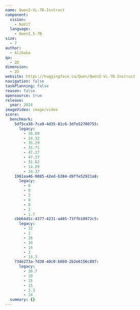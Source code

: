 ```yaml
---
name: Qwen2-VL-7B-Instruct
component:
  vision:
    - NaViT
  language:
    - Qwen2.5-7B
size:
  - 7
author:
  - Alibaba
qa:
  - 2D
dimension:
  - 2D
website: https://huggingface.co/Qwen/Qwen2-VL-7B-Instruct
navigation: false
taskPlanning: false
reason: false
opensource: true
release:
  year: 2024
imageVideo: image/video
score:
  benchmark:
    5df5ca38-7ca9-4d35-81c6-3dfe52700755:
      legacy:
        - 38.89
        - 24.32
        - 35.29
        - 35.71
        - 47.27
        - 47.37
        - 31.82
        - 14.29
        - 34.37
    1961aa46-9085-42ed-b384-d9ffe52921a8:
      legacy:
        - 6
        - 0
        - 2
        - 0
        - 0
        - 2
        - 1.7
    cbb64d1c-4377-4231-a465-73ffb10972c5:
      legacy:
        - 32
        - 2
        - 26
        - 10
        - 14
        - 2
        - 14.3
    73de273a-7d38-40c0-b869-2b2e6156c897:
      legacy:
        - 26.7
        - 10
        - 15
        - 15
        - 3.3
        - 14
  summary: {}
---
```

